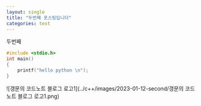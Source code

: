 ```yaml
---
layout: single
title: "두번째 포스팅입니다"
categories: test
---
```


두번째

```c
#include <stdio.h>
int main()
{
    printf("hello python \n");
}
```

![갱문의 코드노트 블로그 로고1](../c++/images/2023-01-12-second/갱문의 코드노트 블로그 로고1.png)
